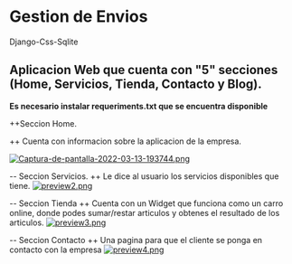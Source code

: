 # Gestion de Envios
 Django-Css-Sqlite
 ## Aplicacion Web que cuenta con "5" secciones (Home, Servicios, Tienda, Contacto y Blog).
 **Es necesario instalar requeriments.txt que se encuentra disponible**


++Seccion Home.

++ Cuenta con informacion sobre la aplicacion de la empresa.

[![Captura-de-pantalla-2022-03-13-193744.png](https://i.postimg.cc/vmfGfKB7/Captura-de-pantalla-2022-03-13-193744.png)](https://postimg.cc/PLfGk21N)


-- Seccion Servicios.
++ Le dice al usuario los servicios disponibles que tiene.
[![preview2.png](https://i.postimg.cc/zXQNMNHS/preview2.png)](https://postimg.cc/xcLBJWRc)


-- Seccion Tienda
++ Cuenta con un Widget que funciona como un carro online, donde podes sumar/restar articulos
y obtenes el resultado de los articulos.
[![preview3.png](https://i.postimg.cc/jdD0y13W/preview3.png)](https://postimg.cc/gnbTWgWd)


-- Seccion Contacto
++ Una pagina para que el cliente se ponga en contacto con la empresa
[![preview4.png](https://i.postimg.cc/QxvLmqvf/preview4.png)](https://postimg.cc/tYdmCFq6)
